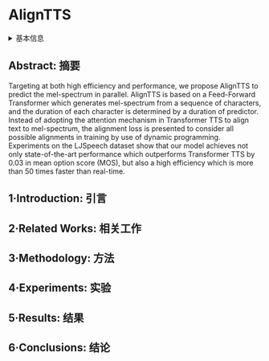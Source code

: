 # AlignTTS

<details>
<summary>基本信息</summary>

- 标题: "AlignTTS: Efficient Feed-Forward Text-to-Speech System without Explicit Alignment"
- 作者:
  - 01 Zhen Zeng,
  - 02 Jianzong Wang,
  - 03 Ning Cheng,
  - 04 Tian Xia,
  - 05 Jing Xiao
- 链接:
  - [ArXiv](https://arxiv.org/abs/2003.01950)
  - [Publication](https://doi.org/10.1109/ICASSP40776.2020.9054119)
  - [Github]
  - [Demo]
- 文件:
  - [ArXiv](_PDF/2003.01950v1__AlignTTS__Efficient_Feed-Forward_Text-to-Speech_System_without_Explicit_Alignment.pdf)
  - [Publication](_PDF/2003.01950p0__AlignTTS__ICASSP2020.pdf)

</details>

## Abstract: 摘要

Targeting at both high efficiency and performance, we propose AlignTTS to predict the mel-spectrum in parallel.
AlignTTS is based on a Feed-Forward Transformer which generates mel-spectrum from a sequence of characters, and the duration of each character is determined by a duration of predictor.
Instead of adopting the attention mechanism in Transformer TTS to align text to mel-spectrum, the alignment loss is presented to consider all possible alignments in training by use of dynamic programming.
Experiments on the LJSpeech dataset show that our model achieves not only state-of-the-art performance which outperforms Transformer TTS by 0.03 in mean option score (MOS), but also a high efficiency which is more than 50 times faster than real-time.

## 1·Introduction: 引言

## 2·Related Works: 相关工作

## 3·Methodology: 方法

## 4·Experiments: 实验

## 5·Results: 结果

## 6·Conclusions: 结论